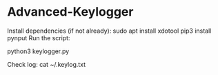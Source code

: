 # Advanced-Keylogger

Install dependencies (if not already):
    sudo apt install xdotool
    pip3 install pynput
    Run the script:

    
  python3 keylogger.py


Check log:
cat ~/.keylog.txt
